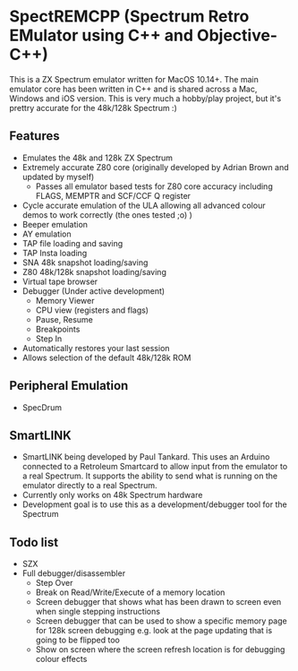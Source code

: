 # SpectREMCPP (Spectrum Retro EMulator using C++ and Objective-C++) 

This is a ZX Spectrum emulator written for MacOS 10.14+. The main emulator core has been written in C++ and is shared across a Mac, Windows and iOS version. This is very much a hobby/play project, but it's prettry accurate for the 48k/128k Spectrum :)

## Features

- Emulates the 48k and 128k ZX Spectrum
- Extremely accurate Z80 core (originally developed by Adrian Brown and updated by myself)
  - Passes all emulator based tests for Z80 core accuracy including FLAGS, MEMPTR and SCF/CCF Q register
- Cycle accurate emulation of the ULA allowing all advanced colour demos to work correctly (the ones tested ;o) )
- Beeper emulation
- AY emulation
- TAP file loading and saving
- TAP Insta loading
- SNA 48k snapshot loading/saving
- Z80 48k/128k snapshot loading/saving
- Virtual tape browser
- Debugger (Under active development)
  - Memory Viewer
  - CPU view (registers and flags)
  - Pause, Resume
  - Breakpoints
  - Step In
- Automatically restores your last session
- Allows selection of the default 48k/128k ROM

## Peripheral Emulation

- SpecDrum

## SmartLINK

- SmartLINK being developed by Paul Tankard. This uses an Arduino connected to a Retroleum Smartcard to allow input from the emulator to a real Spectrum. It supports the ability to send what is running on the emulator directly to a real Spectrum.
- Currently only works on 48k Spectrum hardware
- Development goal is to use this as a development/debugger tool for the Spectrum

## Todo list

- SZX
- Full debugger/disassembler
  - Step Over
  - Break on Read/Write/Execute of a memory location
  - Screen debugger that shows what has been drawn to screen even when single stepping instructions
  - Screen debugger that can be used to show a specific memory page for 128k screen debugging e.g. look at the page updating that is going to be flipped too
  - Show on screen where the screen refresh location is for debugging colour effects

